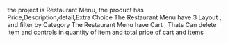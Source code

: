 the project is  Restaurant Menu, the product has Price,Description,detail,Extra Choice 
The  Restaurant Menu have 3 Layout , and filter by Category
The  Restaurant Menu have Cart , Thats Can delete item and controls in quantity of item and total price of cart and items 
